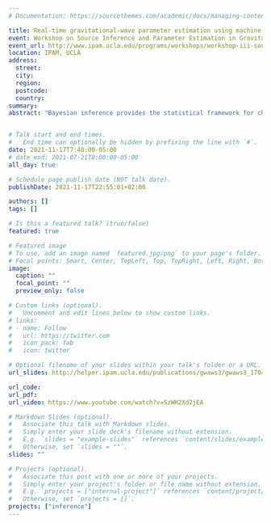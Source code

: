 ```yaml
---
# Documentation: https://sourcethemes.com/academic/docs/managing-content/

title: Real-time gravitational-wave parameter estimation using machine learning
event: Workshop on Source Inference and Parameter Estimation in Gravitational Wave Astronomy
event_url: http://www.ipam.ucla.edu/programs/workshops/workshop-iii-source-inference-and-parameter-estimation-in-gravitational-wave-astronomy/?tab=overview
location: IPAM, UCLA
address:
  street:
  city:
  region:
  postcode:
  country:
summary:
abstract: "Bayesian inference provides the statistical framework for characterizing gravitational-wave sources. This is usually combined with a stochastic method such as MCMC to build up samples from the posterior. Although highly successful, these approaches are costly (due to repeated waveform evaluations) and they impose restrictive assumptions on detector noise (stationarity and Gaussianity). In this talk, I describe a powerful alternative using simulation-based inference combined with neural density estimators. The approach is to use expressive neural networks such as normalizing flows to build surrogates to the posterior. These networks are trained using simulated data, and enable fast-and-accurate inference for any observed data consistent with the training distribution. For binary black holes we demonstrate inference in seconds on real data, accounting for detector nonstationarity from event to event, and with results nearly indistinguishable from MCMC. I will discuss future prospects, including extensions to binary neutron stars and realistic noise."


# Talk start and end times.
#   End time can optionally be hidden by prefixing the line with `#`.
date: 2021-11-17T7:40:00-05:00
# date_end: 2021-07-21T8:00:00-05:00
all_day: true

# Schedule page publish date (NOT talk date).
publishDate: 2021-11-17T22:55:01+02:00

authors: []
tags: []

# Is this a featured talk? (true/false)
featured: true

# Featured image
# To use, add an image named `featured.jpg/png` to your page's folder. 
# Focal points: Smart, Center, TopLeft, Top, TopRight, Left, Right, BottomLeft, Bottom, BottomRight.
image:
  caption: ""
  focal_point: ""
  preview_only: false

# Custom links (optional).
#   Uncomment and edit lines below to show custom links.
# links:
# - name: Follow
#   url: https://twitter.com
#   icon_pack: fab
#   icon: twitter

# Optional filename of your slides within your talk's folder or a URL.
url_slides: http://helper.ipam.ucla.edu/publications/gwaws3/gwaws3_17049.pdf

url_code:
url_pdf:
url_video: https://www.youtube.com/watch?v=SzWH2Xd2jEA

# Markdown Slides (optional).
#   Associate this talk with Markdown slides.
#   Simply enter your slide deck's filename without extension.
#   E.g. `slides = "example-slides"` references `content/slides/example-slides.md`.
#   Otherwise, set `slides = ""`.
slides: ""

# Projects (optional).
#   Associate this post with one or more of your projects.
#   Simply enter your project's folder or file name without extension.
#   E.g. `projects = ["internal-project"]` references `content/project/deep-learning/index.md`.
#   Otherwise, set `projects = []`.
projects: ["inference"]
---
```

